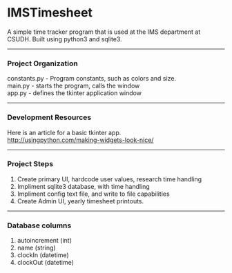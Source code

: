 # IMSTimesheet
A simple time tracker program that is used at the IMS department at CSUDH. Built using python3 and sqlite3.

---
### Project Organization
constants.py - Program constants, such as colors and size.  
main.py - starts the program, calls the window  
app.py - defines the tkinter application window  

---
### Development Resources

Here is an article for a basic tkinter app.  
http://usingpython.com/making-widgets-look-nice/  

---
### Project Steps
1. Create primary UI, hardcode user values, research time handling
2. Impliment sqlite3 database, with time handling
3. Impliment config text file, and write to file capabilities
4. Create Admin UI, yearly timesheet printouts.

----
### Database columns
1. autoincrement (int)
2. name (string)
3. clockIn (datetime)
4. clockOut (datetime)

